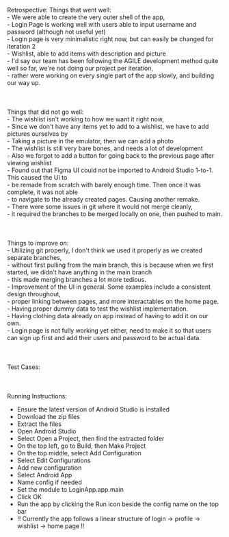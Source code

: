 Retrospective:
Things that went well:<br/> - We were able to create the very outer shell of the app,<br/>
                       - Login Page is working well with users able to input username and password (although not useful yet)<br/>
                       - Login page is very minimalistic right now, but can easily be changed for iteration 2<br/>
                       - Wishlist, able to add items with description and picture<br/>
                       - I'd say our team has been following the AGILE development method quite well so far, we're not doing our project per iteration,<br/> 
                       - rather were working on every single part of the app slowly, and building our way up.<br/>
<br/>
<br/>
<br/>
Things that did not go well:<br/> - The wishlist isn't working to how we want it right now,<br/>
                             - Since we don't have any items yet to add to a wishlist, we have to add pictures ourselves by<br/> 
                             - Taking a picture in the emulator, then we can add a photo<br/>
                             - The wishlist is still very bare bones, and needs a lot of development<br/>
                             - Also we forgot to add a button for going back to the previous page after viewing wishlist<br/>
                             - Found out that Figma UI could not be imported to Android Studio 1-to-1. This caused the UI to <br/>
                             - be remade from scratch with barely enough time. Then once it was complete, it was not able <br/>
                             - to navigate to the already created pages. Causing another remake. <br/>
                             - There were some issues in git where it would not merge cleanly, <br/>
                             - it required the branches to be merged locally on one, then pushed to main.<br/>
<br/>
<br/>
<br/>
Things to improve on:<br/> - Utilizing git properly, I don't think we used it properly as we created separate branches,<br/>
                      - without first pulling from the main branch, this is because when we first started, we didn't have anything in the main branch<br/>
                      - this made merging branches a lot more tedious.<br/>
                      - Improvement of the UI in general. Some examples include a consistent design throughout, <br/>
                      - proper linking between pages, and more interactables on the home page. <br/>
                      - Having proper dummy data to test the wishlist implementation. <br/>
                      - Having clothing data already on app instead of having to add it on our own. <br/>
                      - Login page is not fully working yet either, need to make it so that users can sign up first and add their users and password to be actual data.<br/>
<br/>
<br/>
<br/>
Test Cases:<br/>
<br/>
<br/>
<br/>
Running Instructions:
- Ensure the latest version of Android Studio is installed
- Download the zip files
- Extract the files
- Open Android Studio
- Select Open a Project, then find the extracted folder
- On the top left, go to Build, then Make Project
- On the top middle, select Add Configuration
- Select Edit Configurations
- Add new configuration
- Select Android App
- Name config if needed
- Set the module to LoginApp.app.main
- Click OK
- Run the app by clicking the Run icon beside the config name on the top bar
- !! Currently the app follows a linear structure of login -> profile -> wishlist -> home page !!

